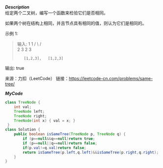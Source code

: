 ***Description***<br>
给定两个二叉树，编写一个函数来检验它们是否相同。

如果两个树在结构上相同，并且节点具有相同的值，则认为它们是相同的。

示例 1:

>输入:
>		    1         1
>          / \       / \
>         2   3     2   3
>
>        [1,2,3],   [1,2,3]

输出: true

来源：力扣（LeetCode）
链接：https://leetcode-cn.com/problems/same-tree/

***MyCode***<br>
```java
class TreeNode {
    int val;
    TreeNode left;
    TreeNode right;
    TreeNode(int x) { val = x; }
 }
class Solution {
    public boolean isSameTree(TreeNode p, TreeNode q) {
        if (p==null&&q==null)return true;
        if (p==null||q==null)return false;
        if(p.val!=q.val)return false;
        return isSameTree(p.left,q.left)&&isSameTree(p.right,q.right);
    }
}